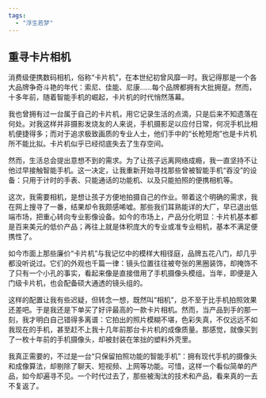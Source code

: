 ```yaml
---
tags: 
  - "浮生若梦"
---
```


## 重寻卡片相机

消费级便携数码相机，俗称“卡片机”，在本世纪初曾风靡一时。我记得那是一个各大品牌争奇斗艳的年代：索尼、佳能、尼康……每个品牌都拥有大批拥趸。然而，十多年前，随着智能手机的崛起，卡片机的时代悄然落幕。

我也曾拥有过一台属于自己的卡片机，用它记录生活的点滴，只是后来不知遗落在何处。对我这样并非摄影发烧友的人来说，手机摄影足以应付日常，何况手机比相机便捷得多；而对于追求极致画质的专业人士，他们手中的“长枪短炮”也是卡片机所不能比拟。卡片机似乎已经彻底失去了生存空间。

然而，生活总会提出意想不到的需求。为了让孩子远离网络成瘾，我一直坚持不让他过早接触智能手机。这一决定，让我重新开始寻找那些曾被智能手机“吞没”的设备：只用于计时的手表、只能通话的功能机、以及只能拍照的便携相机等。

这次，我需要相机，是想让孩子方便地拍摄自己的作业。带着这个明确的需求，我在网上搜寻了一番，结果却令我颇感唏嘘。那些我们耳熟能详的大厂，早已退出低端市场，把重心转向专业影像设备。如今的市场上，产品分化明显：卡片机基本都是百来美元的低价产品；再往上就是体积庞大的专业或准专业相机，基本不满足便携性了。

如今市面上那些廉价“卡片机”与我记忆中的模样大相径庭，品牌五花八门，却几乎都没听说过。它们的外观也千篇一律：镜头位置往往被夸张的黑圈装饰，却掩饰不了只有一个小孔的事实，看起来像是直接借用了手机摄像头模组。当年，即便是入门级卡片机，也会配备硕大通透的镜头组的。

这样的配置让我有些迟疑，但转念一想，既然叫“相机”，总不至于比手机拍照效果还差吧。于是我还是下单买了好评最高的一款卡片相机。然而，当产品到手的那一刻，我才明白自己错得多离谱：它拍出的照片模糊不堪，色彩失真，不仅远远不如我现在的手机，甚至赶不上我十几年前那台卡片机的成像质量。那感觉，就像买到了一枚十年前的手机摄像头，却被封装在笨拙的塑料外壳里。

我真正需要的，不过是一台“只保留拍照功能的智能手机”：拥有现代手机的摄像头和成像算法，却剔除了聊天、短视频、上网等功能。可惜，这样一个看似简单的产品，如今却遍寻不见。一个时代过去了，那些被淘汰的技术和产品，看来真的一去不复返了。
